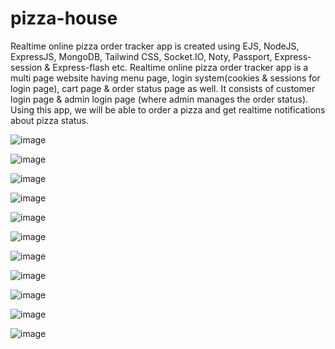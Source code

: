 # pizza-house
Realtime online pizza order tracker app is created using EJS, NodeJS, ExpressJS, MongoDB, Tailwind CSS, Socket.IO, Noty, Passport, Express-session & Express-flash etc.
Realtime online pizza order tracker app is a multi page website having menu page, login system(cookies & sessions for login page), cart page & order status page as well. It consists of customer login page & admin login page (where admin manages the order status). Using this app, we will be able to order a pizza and get realtime notifications about pizza status.

![image](https://user-images.githubusercontent.com/110153941/201157379-f4bc631e-ea8b-418f-928c-ca2c4e14e62e.png)

![image](https://user-images.githubusercontent.com/110153941/201158483-ba76e064-f912-4fa9-a8ce-3f81bb5e942c.png)

![image](https://user-images.githubusercontent.com/110153941/201157700-6e02e78c-29de-417b-93a7-bf58d91f66fc.png)

![image](https://user-images.githubusercontent.com/110153941/201157816-1b987605-39f1-442b-997f-696f2557d4ce.png)

![image](https://user-images.githubusercontent.com/110153941/201158225-f9bb8a44-447d-4d45-aac2-600ed398d35c.png)

![image](https://user-images.githubusercontent.com/110153941/201158774-2eeb7393-b90f-478e-bc04-62b5dfa6950c.png)

![image](https://user-images.githubusercontent.com/110153941/201159823-67ba239f-dc09-4727-afd9-88233ba394f0.png)

![image](https://user-images.githubusercontent.com/110153941/201160095-987b710c-0231-415a-bf7f-96e600273876.png)

![image](https://user-images.githubusercontent.com/110153941/201161052-ba89b96e-5eee-4703-9481-3dfc02228b67.png)

![image](https://user-images.githubusercontent.com/110153941/201161354-d13c7e44-0363-4ec6-a71d-9a4ecbe8687a.png)

![image](https://user-images.githubusercontent.com/110153941/201161601-f2a408b7-2b2a-4d60-a01d-c947a2572e28.png)
